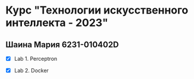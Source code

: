 # Курс "Технологии искусственного интеллекта - 2023"

## Шаина Мария 6231-010402D

- [x] Lab 1. Perceptron
- [x] Lab 2. Docker 


